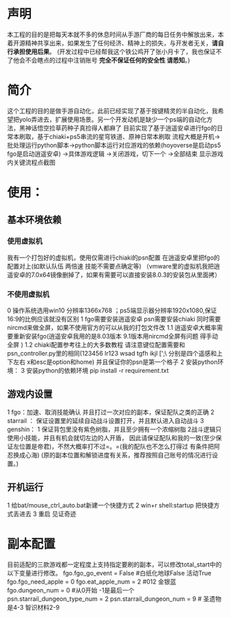 # 声明
本工程的目的是把每天本就不多的休息时间从手游厂商的每日任务中解放出来，本着开源精神共享出来，如果发生了任何经济、精神上的损失，与开发者无关，**请自行承担使用后果**。
(开发过程中已经帮我这个铁公鸡开了张小月卡了，我也保证不了他会不会瞎点的过程中注销账号 **完全不保证任何的安全性 请悉知**。)
# 简介
这个工程的目的是做手游自动化，此前已经实现了基于按键精灵的半自动化，我希望把yolo弄进去，扩展使用场景。另一个开发动机是缺少一个ps端的自动化方法，黑神话悟空捡草药种子真捡得人都麻了
目前实现了基于逍遥安卓进行fgo的日常本刷取，基于chiaki+ps5串流的星穹铁道、原神日常本刷取
流程大概是开机->批处理运行python脚本->python脚本运行对应游戏的依赖(hoyoverse是启动ps5 fgo是启动逍遥安卓) ->具体游戏逻辑 ->关闭游戏，切下一个 ->全部结束 显示游戏内关键流程点截图

# 使用：
## 基本环境依赖
### 使用虚拟机
我有一个打包好的虚拟机，使用仅需进行chiaki的psn配置 在逍遥安卓里把fgo的配置对上(如默认队伍 两倍速 技能不需要点确定等) （vmware里的虚拟机我把逍遥安卓的7.0x64镜像删掉了，如果有需要可以直接安装8.0.3的安装包从里面拷）

### 不使用虚拟机 
0 操作系统选用win10 分辨率1366x768 ；ps5端显示器分辨率1920x1080,保证16:9的比例应该就没有区别
1 fgo需要安装逍遥安卓 psn需要安装chiaki 同时需要nircmd来做全屏，如果不使用官方的可以从我的打包文件改
1.1 逍遥安卓大概率需要重新安装fgo(逍遥安卓我用的是8.03版本 9.1版本用nircmd全屏有问题 得手动全屏 )
1.2 chiaki配置参考往上的大多数教程 请注意键位配置需要和psn_controller.py里的相同(123456 lr123 wsad tgfh ikjl [';\ 分别是四个遥感和上下左右 x和esc是option和home) 并且保证你的psn是第一个格子 
2 安装python环境：
3 安装python的依赖环境 
    pip install -r requirement.txt 

## 游戏内设置
1 fgo：加速、取消技能确认 并且打过一次对应的副本，保证配队之类的正确
2 starrail ： 保证设置里的延续自动战斗设置打开，并且默认进入自动战斗
3 genshin： 1 保证背包里没有紫色树脂，并且至少拥有一个浓缩树脂 2战斗逻辑只使用小技能，并且有机会就切左边的人开盾， 因此请保证配队和我的一致(至少保证左位置是帝君)，不然大概率打不过=。=(我的配队也不怎么打得过 有条件把阿忍换成心海) 
(原的副本位置和解锁进度有关系，推荐按照自己账号的情况进行设置。)

## 开机运行
1 给bat/mouse_ctrl_auto.bat新建一个快捷方式
2 win+r shell:startup 把快捷方式丢进去
3 重启 见证奇迹

# 副本配置
目前适配的三款游戏都一定程度上支持指定要刷的副本，可以修改total_start中的以下变量进行修改。
    fgo.fgo_go_event = False #白纸化地球False 活动True 
    fgo.fgo_need_apple = 0
    fgo.eat_apple_num = 2 #012 金银蓝
    fgo.dungeon_num = 0 #从0开始 -1是最后一个 
    psn.starrail_dungeon_type_num = 2
    psn.starrail_dungeon_num = 9 # 圣遗物是4-3 智识材料2-9


